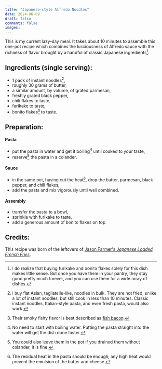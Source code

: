 ```yaml
---
title: "Japanese-style Alfredo Noodles"
date: 2024-06-09
draft: false
comments: false
images:
---
```


This is my current lazy-day meal. It takes about 10 minutes to assemble this one-pot recipe which combines the lusciousness of Alfredo sauce with the richness of flavor brought by a handful of classic Japanese ingredients[^availability].

[^availability]: I do realize that buying furikake and bonito flakes solely for this dish makes little sense. But once you have them in your pantry, they stay good pretty much forever, and you can use them for a wide array of dishes.

## Ingredients (single serving):

* 1 pack of instant noodles[^noodles],
* roughly 30 grams of butter,
* a similar amount, by volume, of grated parmesan,
* freshly grated black pepper,
* chili flakes to taste,
* furikake to taste,
* bonito flakes[^bacon] to taste.

[^noodles]: I buy flat Asian, tagliatelle-like, noodles in bulk. They are not fried, unlike a lot of instant noodles, but still cook in less than 10 minutes. Classic instant noodles, Italian-style pasta, and even fresh pasta, would also work.

[^bacon]: Their smoky fishy flavor is best described as [fish bacon](https://youtu.be/LOSPsknh-gg).

## Preparation:

#### Pasta

* put the pasta in water and get it boiling[^warm] until cooked to your taste,
* reserve[^need] the pasta in a colander.

[^warm]: No need to start with boiling water. Putting the pasta straight into the water will get the dish done faster.

[^need]: You could also leave them in the pot if you drained them without colander, it is fine.

#### Sauce

* in the same pot, having cut the heat[^melt], drop the butter, parmesan, black pepper, and chili flakes,
* add the pasta and mix vigorously until well combined.

#### Assembly

* transfer the pasta to a bowl,
* sprinkle with furikake to taste,
* add a generous amount of bonito flakes on top.

[^melt]: The residual heat in the pasta should be enough; any high heat would prevent the emulsion of the butter and cheese.

## Credits:

This recipe was born of the leftovers of [Jason Farmer's *Japanese Loaded French Fries*](https://youtu.be/LOSPsknh-gg).